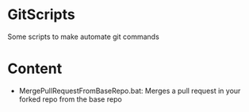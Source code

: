 # GitScripts
 Some scripts to make automate git commands

# Content
- MergePullRequestFromBaseRepo.bat: Merges a pull request in your forked repo from the base repo
